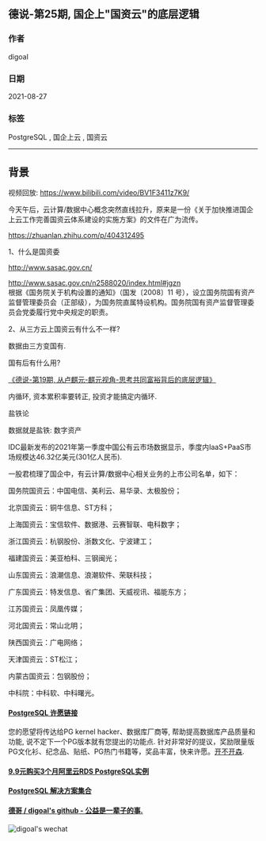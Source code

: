 ## 德说-第25期, 国企上"国资云"的底层逻辑                    
                    
### 作者                    
digoal                    
                    
### 日期                    
2021-08-27                     
                    
### 标签                    
PostgreSQL , 国企上云 , 国资云                      
                    
----                    
                    
## 背景        
视频回放: https://www.bilibili.com/video/BV1F3411z7K9/  
  
今天午后，云计算/数据中心概念突然直线拉升，原来是一份《关于加快推进国企上云工作完善国资云体系建设的实施方案》的文件在广为流传。    
    
https://zhuanlan.zhihu.com/p/404312495    
    
1、什么是国资委    
    
http://www.sasac.gov.cn/    
    
http://www.sasac.gov.cn/n2588020/index.html#jgzn    
根据《国务院关于机构设置的通知》（国发〔2008〕11 号），设立国务院国有资产监督管理委员会（正部级），为国务院直属特设机构。国务院国有资产监督管理委员会党委履行党中央规定的职责。    
    
    
2、从三方云上国资云有什么不一样?      
    
数据由三方变国有.     
    
国有后有什么用?     
    
[《德说-第19期, 从卢麒元-麒元视角-思考共同富裕背后的底层逻辑》](../202108/20210823_06.md)      
    
内循环, 资本累积率要转正, 投资才能搞定内循环.      
    
盐铁论    
    
数据就是盐铁: 数字资产    
    
IDC最新发布的2021年第一季度中国公有云市场数据显示，季度内IaaS+PaaS市场规模达46.32亿美元(301亿人民币).      
    
    
一股君梳理了国企中，有云计算/数据中心相关业务的上市公司名单，如下：    
    
国务院国资云：中国电信、美利云、易华录、太极股份；    
    
北京国资云：铜牛信息、ST方科；    
    
上海国资云：宝信软件、数据港、云赛智联、电科数字；    
    
浙江国资云：杭钢股份、浙数文化、宁波建工；    
    
福建国资云：美亚柏科、三钢闽光；    
    
山东国资云：浪潮信息、浪潮软件、荣联科技；    
    
广东国资云：特发信息、省广集团、天威视讯、福能东方；    
    
江苏国资云：凤凰传媒；    
    
河北国资云：常山北明；    
    
陕西国资云：广电网络；    
    
天津国资云：ST松江；    
    
内蒙古国资云：包钢股份；    
    
中科院：中科软、中科曙光。    
      
      
  
#### [PostgreSQL 许愿链接](https://github.com/digoal/blog/issues/76 "269ac3d1c492e938c0191101c7238216")
您的愿望将传达给PG kernel hacker、数据库厂商等, 帮助提高数据库产品质量和功能, 说不定下一个PG版本就有您提出的功能点. 针对非常好的提议，奖励限量版PG文化衫、纪念品、贴纸、PG热门书籍等，奖品丰富，快来许愿。[开不开森](https://github.com/digoal/blog/issues/76 "269ac3d1c492e938c0191101c7238216").  
  
  
#### [9.9元购买3个月阿里云RDS PostgreSQL实例](https://www.aliyun.com/database/postgresqlactivity "57258f76c37864c6e6d23383d05714ea")
  
  
#### [PostgreSQL 解决方案集合](https://yq.aliyun.com/topic/118 "40cff096e9ed7122c512b35d8561d9c8")
  
  
#### [德哥 / digoal's github - 公益是一辈子的事.](https://github.com/digoal/blog/blob/master/README.md "22709685feb7cab07d30f30387f0a9ae")
  
  
![digoal's wechat](../pic/digoal_weixin.jpg "f7ad92eeba24523fd47a6e1a0e691b59")
  
